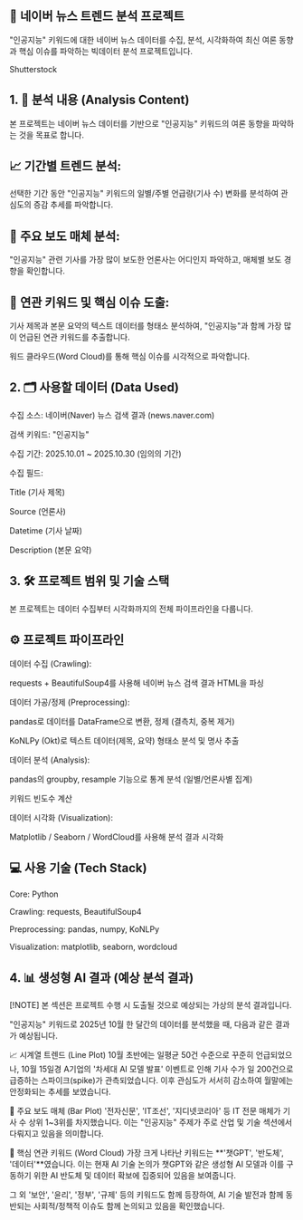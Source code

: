 ## 📰 네이버 뉴스 트렌드 분석 프로젝트
"인공지능" 키워드에 대한 네이버 뉴스 데이터를 수집, 분석, 시각화하여 최신 여론 동향과 핵심 이슈를 파악하는 빅데이터 분석 프로젝트입니다.


Shutterstock
## 1. 🎯 분석 내용 (Analysis Content)
본 프로젝트는 네이버 뉴스 데이터를 기반으로 "인공지능" 키워드의 여론 동향을 파악하는 것을 목표로 합니다.

## 📈 기간별 트렌드 분석:

선택한 기간 동안 "인공지능" 키워드의 일별/주별 언급량(기사 수) 변화를 분석하여 관심도의 증감 추세를 파악합니다.

## 🏢 주요 보도 매체 분석:

"인공지능" 관련 기사를 가장 많이 보도한 언론사는 어디인지 파악하고, 매체별 보도 경향을 확인합니다.

## 🔑 연관 키워드 및 핵심 이슈 도출:

기사 제목과 본문 요약의 텍스트 데이터를 형태소 분석하여, "인공지능"과 함께 가장 많이 언급된 연관 키워드를 추출합니다.

워드 클라우드(Word Cloud)를 통해 핵심 이슈를 시각적으로 파악합니다.

## 2. 🗂️ 사용할 데이터 (Data Used)
수집 소스: 네이버(Naver) 뉴스 검색 결과 (news.naver.com)

검색 키워드: "인공지능"

수집 기간: 2025.10.01 ~ 2025.10.30 (임의의 기간)

수집 필드:

Title (기사 제목)

Source (언론사)

Datetime (기사 날짜)

Description (본문 요약)

## 3. 🛠️ 프로젝트 범위 및 기술 스택
본 프로젝트는 데이터 수집부터 시각화까지의 전체 파이프라인을 다룹니다.

## ⚙️ 프로젝트 파이프라인
데이터 수집 (Crawling):

requests + BeautifulSoup4를 사용해 네이버 뉴스 검색 결과 HTML을 파싱

데이터 가공/정제 (Preprocessing):

pandas로 데이터를 DataFrame으로 변환, 정제 (결측치, 중복 제거)

KoNLPy (Okt)로 텍스트 데이터(제목, 요약) 형태소 분석 및 명사 추출

데이터 분석 (Analysis):

pandas의 groupby, resample 기능으로 통계 분석 (일별/언론사별 집계)

키워드 빈도수 계산

데이터 시각화 (Visualization):

Matplotlib / Seaborn / WordCloud를 사용해 분석 결과 시각화

## 💻 사용 기술 (Tech Stack)
Core: Python

Crawling: requests, BeautifulSoup4

Preprocessing: pandas, numpy, KoNLPy

Visualization: matplotlib, seaborn, wordcloud

## 4. 📊 생성형 AI 결과 (예상 분석 결과)
[!NOTE] 본 섹션은 프로젝트 수행 시 도출될 것으로 예상되는 가상의 분석 결과입니다.

"인공지능" 키워드로 2025년 10월 한 달간의 데이터를 분석했을 때, 다음과 같은 결과가 예상됩니다.

📈 시계열 트렌드 (Line Plot)
10월 초반에는 일평균 50건 수준으로 꾸준히 언급되었으나, 10월 15일경 A기업의 '차세대 AI 모델 발표' 이벤트로 인해 기사 수가 일 200건으로 급증하는 스파이크(spike)가 관측되었습니다. 이후 관심도가 서서히 감소하여 월말에는 안정화되는 추세를 보였습니다.


🏢 주요 보도 매체 (Bar Plot)
'전자신문', 'IT조선', '지디넷코리아' 등 IT 전문 매체가 기사 수 상위 1~3위를 차지했습니다. 이는 "인공지능" 주제가 주로 산업 및 기술 섹션에서 다뤄지고 있음을 의미합니다.


🔑 핵심 연관 키워드 (Word Cloud)
가장 크게 나타난 키워드는 **'챗GPT', '반도체', '데이터'**였습니다. 이는 현재 AI 기술 논의가 챗GPT와 같은 생성형 AI 모델과 이를 구동하기 위한 AI 반도체 및 데이터 확보에 집중되어 있음을 보여줍니다.

그 외 '보안', '윤리', '정부', '규제' 등의 키워드도 함께 등장하여, AI 기술 발전과 함께 동반되는 사회적/정책적 이슈도 함께 논의되고 있음을 확인했습니다.
